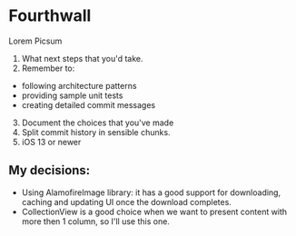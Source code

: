 # Fourthwall
Lorem Picsum

1. What next steps that you'd take.
2. Remember to:
- following architecture patterns 
- providing sample unit tests
- creating detailed commit messages
3. Document the choices that you've made
4. Split commit history in sensible chunks.
5. iOS 13 or newer



## My decisions:
- Using AlamofireImage library: it has a good support for downloading, caching and updating UI once the download completes.
- CollectionView is a good choice when we want to present content with more then 1 column, so I'll use this one.
